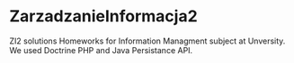 # ZarzadzanieInformacja2
ZI2 solutions
Homeworks for Information Managment subject at Unversity. We used Doctrine PHP and Java Persistance API.

